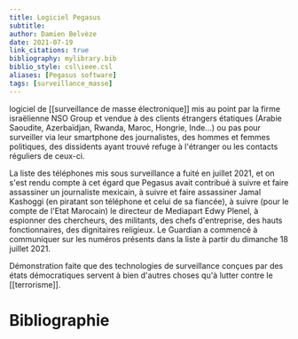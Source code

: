```yaml
---
title: Logiciel Pegasus
subtitle:
author: Damien Belvèze
date: 2021-07-19
link_citations: true
bibliography: mylibrary.bib
biblio_style: csl\ieee.csl
aliases: [Pegasus software]
tags: [surveillance_masse]
---
```




logiciel de [[surveillance de masse électronique]] mis au point par la firme israëlienne NSO Group et vendue à des clients étrangers étatiques (Arabie Saoudite, Azerbaïdjan, Rwanda, Maroc, Hongrie, Inde...) ou pas pour surveiller via leur smartphone des journalistes, des hommes et femmes politiques, des dissidents ayant trouvé refuge à l'étranger ou les contacts réguliers de ceux-ci. 

La liste des téléphones mis sous surveillance a fuité en juillet 2021, et on s'est rendu compte à cet égard que Pegasus avait contribué à suivre et faire assassiner un journaliste mexicain, à suivre et faire assassiner Jamal Kashoggi (en piratant son téléphone et celui de sa fiancée), à suivre (pour le compte de l'Etat Marocain) le directeur de Mediapart Edwy Plenel, à espionner des chercheurs, des militants, des chefs d'entreprise, des hauts fonctionnaires, des dignitaires religieux. Le Guardian a commencé à communiquer sur les numéros présents dans la liste à partir du dimanche 18 juillet 2021.

Démonstration faite que des technologies de surveillance conçues par des états démocratiques servent à bien d'autres choses qu'à lutter contre le [[terrorisme]].

# Bibliographie